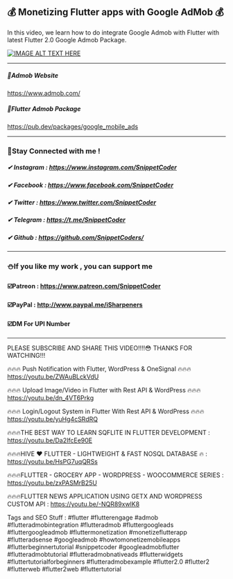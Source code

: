 ## 💰 Monetizing Flutter apps with Google AdMob 💰

In this video, we learn how to do integrate Google Admob with Flutter with latest Flutter 2.0 Google Admob Package.

[![IMAGE ALT TEXT HERE](https://img.youtube.com/vi/TvAnkBjj36E/0.jpg)](https://www.youtube.com/watch?v=TvAnkBjj36E)

<hr>

##### 📄Admob Website
https://www.admob.com/

##### 📎Flutter Admob Package
https://pub.dev/packages/google_mobile_ads

<hr>

### 🤝Stay Connected with me !
##### ✔ Instagram : https://www.instagram.com/SnippetCoder
##### ✔ Facebook : https://www.facebook.com/SnippetCoder
##### ✔ Twitter : https://www.twitter.com/SnippetCoder
##### ✔ Telegram : https://t.me/SnippetCoder
##### ✔ Github : https://github.com/SnippetCoders/

<hr>

### ⛄If you like my work , you can support me 
#### ☑️Patreon : https://www.patreon.com/SnippetCoder
#### ☑️PayPal : http://www.paypal.me/iSharpeners
#### ☑️DM For UPI Number

<hr>

PLEASE SUBSCRIBE AND SHARE THIS VIDEO!!!!😳
THANKS FOR WATCHING!!!

🔥🔥🔥 Push Notification with Flutter, WordPress & OneSignal 🔥🔥🔥
https://youtu.be/ZWAuBLckVdU

🔥🔥🔥 Upload Image/Video in Flutter with Rest API & WordPress 🔥🔥🔥
https://youtu.be/dn_4VT6Prkg

🔥🔥🔥 Login/Logout System in Flutter With Rest API & WordPress 🔥🔥🔥
https://youtu.be/yuHg4cSRdRQ

🔥🔥🔥THE BEST WAY TO LEARN SQFLITE IN FLUTTER DEVELOPMENT : https://youtu.be/Da2IfcEe90E

🔥🔥🔥HIVE ❤️ FLUTTER - LIGHTWEIGHT & FAST NOSQL DATABASE 🔥 : https://youtu.be/HsPG7uqQRSs

🔥🔥🔥FLUTTER - GROCERY APP - WORDPRESS - WOOCOMMERCE SERIES  : https://youtu.be/zxPASMrB25U

🔥🔥🔥FLUTTER NEWS APPLICATION USING GETX AND WORDPRESS CUSTOM API : https://youtu.be/-NQR89xwlK8

Tags and SEO Stuff :
#flutter #flutterengage #admob #flutteradmobintegration #flutteradmob #fluttergoogleads #fluttergoogleadmob #fluttermonetization #monetizeflutterapp #flutteradsense #googleadmob #howtomonetizemobileapps #flutterbeginnertutorial #snippetcoder #googleadmobflutter #flutteradmobtutorial #flutteradmobnativeads #flutterwidgets #fluttertutorialforbeginners #flutteradmobexample  #flutter2.0 #flutter2 #flutterweb #flutter2web #fluttertutorial
